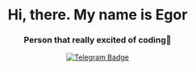 <div id="header" align="center">
  <h1>Hi, there. My name is Egor</h1>
  <h3>Person that really excited of coding🌱</h3>
  <a href="https://t.me/fadegor05">
  <img src="https://img.shields.io/badge/-telegram-red?color=white&logo=telegram&logoColor=black" alt="Telegram Badge"/>
  </a>
</div>

<!--
**fadegor05/fadegor05** is a ✨ _special_ ✨ repository because its `README.md` (this file) appears on your GitHub profile.

Here are some ideas to get you started:

- 🔭 I’m currently working on ...
- 🌱 I’m currently learning ...
- 👯 I’m looking to collaborate on ...
- 🤔 I’m looking for help with ...
- 💬 Ask me about ...
- 📫 How to reach me: ...
- 😄 Pronouns: ...
- ⚡ Fun fact: ...
-->
